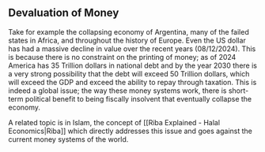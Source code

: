 ## Devaluation of Money
Take for example the collapsing economy of Argentina, many of the failed states in Africa, and throughout the history of Europe. Even the US dollar has had a massive decline in value over the recent years (08/12/2024). This is because there is no constraint on the printing of money; as of 2024 America has 35 Trillion dollars in national debt and by the year 2030 there is a very strong possibility that the debt will exceed 50 Trillion dollars, which will exceed the GDP and exceed the ability to repay through taxation. This is indeed a global issue; the way these money systems work, there is short-term political benefit to being fiscally insolvent that eventually collapse the economy.

A related topic is in Islam, the concept of [[Riba Explained - Halal Economics|Riba]] which directly addresses this issue and goes against the current money systems of the world.